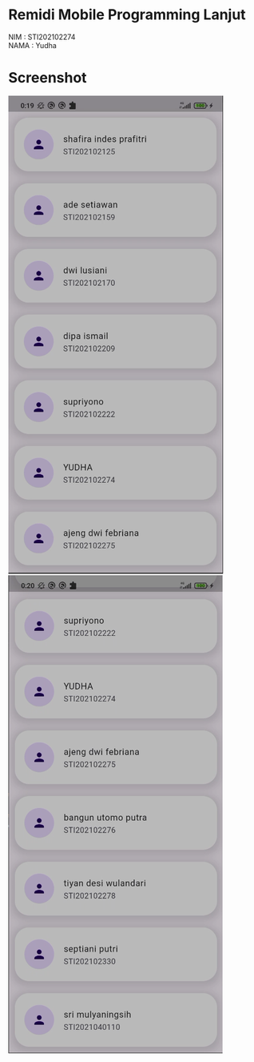 # Remidi Mobile Programming Lanjut

NIM : STI202102274                
NAMA : Yudha

# Screenshot
![SS](https://github.com/Yudha38/Remidi-Mobile-Programming-Lanjut/blob/main/1.png?raw=true)
![SS](https://github.com/Yudha38/Remidi-Mobile-Programming-Lanjut/blob/main/2.png?raw=true)
